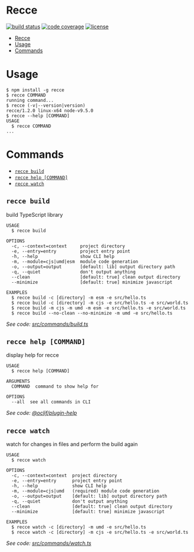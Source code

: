 # Recce

[![build status](https://travis-ci.org/escapace/recce.svg?branch=master)](https://travis-ci.org/escapace/recce)
[![code coverage](https://codecov.io/gh/escapace/recce/branch/master/graph/badge.svg)](https://codecov.io/gh/escapace/recce)
[![license](https://img.shields.io/badge/license-Mozilla%20Public%20License%20Version%202.0-blue.svg)]()

<!-- toc -->
* [Recce](#recce)
* [Usage](#usage)
* [Commands](#commands)
<!-- tocstop -->
# Usage
<!-- usage -->
```sh-session
$ npm install -g recce
$ recce COMMAND
running command...
$ recce (-v|--version|version)
recce/1.2.0 linux-x64 node-v9.5.0
$ recce --help [COMMAND]
USAGE
  $ recce COMMAND
...
```
<!-- usagestop -->
# Commands
<!-- commands -->
* [`recce build`](#recce-build)
* [`recce help [COMMAND]`](#recce-help-command)
* [`recce watch`](#recce-watch)

## `recce build`

build TypeScript library

```
USAGE
  $ recce build

OPTIONS
  -c, --context=context     project directory
  -e, --entry=entry         project entry point
  -h, --help                show CLI help
  -m, --module=cjs|umd|esm  module code generation
  -o, --output=output       [default: lib] output directory path
  -q, --quiet               don't output anything
  --clean                   [default: true] clean output directory
  --minimize                [default: true] minimize javascript

EXAMPLES
  $ recce build -c [directory] -m esm -e src/hello.ts
  $ recce build -c [directory] -m cjs -e src/hello.ts -e src/world.ts
  $ recce build -m cjs -m umd -m esm -e src/hello.ts -e src/world.ts
  $ recce build --no-clean --no-minimize -m umd -e src/hello.ts
```

_See code: [src/commands/build.ts](https://github.com/escapace/recce/blob/v1.2.0/src/commands/build.ts)_

## `recce help [COMMAND]`

display help for recce

```
USAGE
  $ recce help [COMMAND]

ARGUMENTS
  COMMAND  command to show help for

OPTIONS
  --all  see all commands in CLI
```

_See code: [@oclif/plugin-help](https://github.com/oclif/plugin-help/blob/v2.0.5/src/commands/help.ts)_

## `recce watch`

watch for changes in files and perform the build again

```
USAGE
  $ recce watch

OPTIONS
  -c, --context=context  project directory
  -e, --entry=entry      project entry point
  -h, --help             show CLI help
  -m, --module=cjs|umd   (required) module code generation
  -o, --output=output    [default: lib] output directory path
  -q, --quiet            don't output anything
  --clean                [default: true] clean output directory
  --minimize             [default: true] minimize javascript

EXAMPLES
  $ recce watch -c [directory] -m umd -e src/hello.ts
  $ recce watch -c [directory] -m cjs -e src/hello.ts -e src/world.ts
```

_See code: [src/commands/watch.ts](https://github.com/escapace/recce/blob/v1.2.0/src/commands/watch.ts)_
<!-- commandsstop -->
